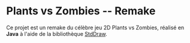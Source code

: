  # Plants vs Zombies -- Remake

Ce projet est un remake du célèbre jeu 2D Plants vs Zombies, réalisé en **Java** à l'aide de la bibliothèque [StdDraw](https://introcs.cs.princeton.edu/java/stdlib/javadoc/StdDraw.html).